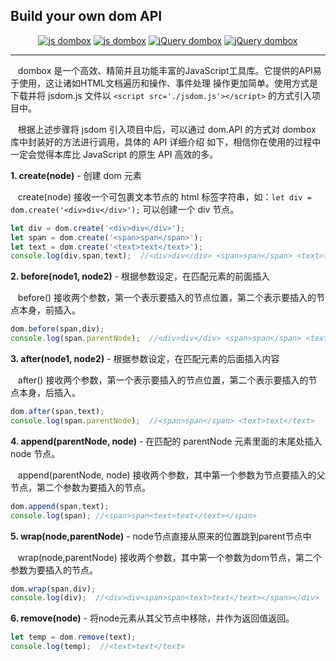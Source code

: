 ## Build your own dom API
<p align="center">
  <a href="https://github.com/yingjieweb/dombox"><img src="https://img.shields.io/badge/js%20dombox-%E4%B8%AD%E6%96%87-yellow" alt="js dombox"></a>
  <a href="https://github.com/yingjieweb/dombox/tree/master/lang/english/jsdom"><img src="https://img.shields.io/badge/js%20dombox-%E8%8B%B1%E6%96%87-yellow" alt="js dombox"></a>
  <a href="https://github.com/yingjieweb/dombox/tree/master/lang/chinese/jqdom"><img src="https://img.shields.io/badge/jQuery%20dombox-%E4%B8%AD%E6%96%87-blue" alt="jQuery dombox"></a>
  <a href="https://github.com/yingjieweb/dombox/tree/master/lang/english/jqdom"><img src="https://img.shields.io/badge/jQuery%20dombox-%E8%8B%B1%E6%96%87-blue" alt="jQuery dombox"></a>
</p>

------

&nbsp;&nbsp; dombox 是一个高效、精简并且功能丰富的JavaScript工具库。它提供的API易于使用，这让诸如HTML文档遍历和操作、事件处理
操作更加简单。使用方式是下载并将 jsdom.js 文件以 `<script src='./jsdom.js'></script>` 的方式引入项目中。

&nbsp;&nbsp; 根据上述步骤将 jsdom 引入项目中后，可以通过 dom.API 的方式对 dombox 库中封装好的方法进行调用，具体的 API 详细介绍
如下，相信你在使用的过程中一定会觉得本库比 JavaScript 的原生 API 高效的多。

**1. create(node)** - 创建 dom 元素

&nbsp;&nbsp; create(node) 接收一个可包裹文本节点的 html 标签字符串，如：`let div = dom.create('<div>div</div>');` 可以创建一个 div 节点。
```JavaScript
let div = dom.create('<div>div</div>');
let span = dom.create('<span>span</span>');
let text = dom.create('<text>text</text>');
console.log(div,span,text);  //<div>div</div> <span>span</span> <text>text</text>
```
**2. before(node1, node2)** - 根据参数设定，在匹配元素的前面插入

&nbsp;&nbsp; before() 接收两个参数，第一个表示要插入的节点位置，第二个表示要插入的节点本身，前插入。
```JavaScript
dom.before(span,div);
console.log(span.parentNode);  //<div>div</div> <span>span</span> <text>text</text>
```
**3. after(node1, node2)** - 根据参数设定，在匹配元素的后面插入内容

&nbsp;&nbsp; after() 接收两个参数，第一个表示要插入的节点位置，第二个表示要插入的节点本身，后插入。
```JavaScript
dom.after(span,text);
console.log(span.parentNode);  //<span>span</span> <text>text</text>
```
**4. append(parentNode, node)** - 在匹配的 parentNode 元素里面的末尾处插入 node 节点。

&nbsp;&nbsp; append(parentNode, node) 接收两个参数，其中第一个参数为节点要插入的父节点，第二个参数为要插入的节点。
```JavaScript
dom.append(span,text);
console.log(span); //<span>span<text>text</text></span>
```
**5. wrap(node,parentNode)** - node节点直接从原来的位置跳到parent节点中

&nbsp;&nbsp; wrap(node,parentNode) 接收两个参数，其中第一个参数为dom节点，第二个参数为要插入的节点。
```JavaScript
dom.wrap(span,div);
console.log(div);  //<div>div<span>span<text>text</text></span></div>
```
**6. remove(node)** - 将node元素从其父节点中移除，并作为返回值返回。
```JavaScript
let temp = dom.remove(text);
console.log(temp);  //<text>text</text>
```